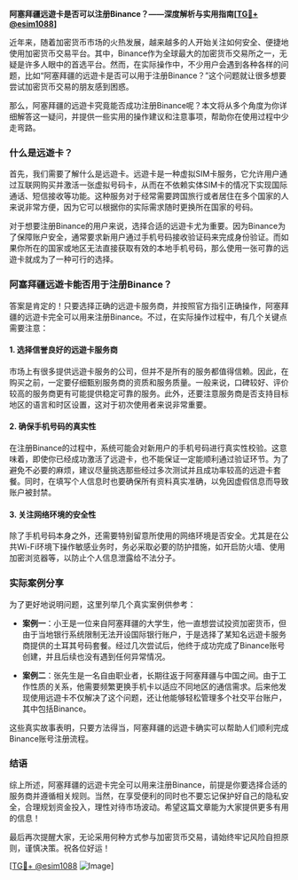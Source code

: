 **阿塞拜疆远遊卡是否可以注册Binance？——深度解析与实用指南[[TG💪+ @esim1088](https://t.me/s/esim1088)]**

近年来，随着加密货币市场的火热发展，越来越多的人开始关注如何安全、便捷地使用加密货币交易平台。其中，Binance作为全球最大的加密货币交易所之一，无疑是许多人眼中的首选平台。然而，在实际操作中，不少用户会遇到各种各样的问题，比如“阿塞拜疆的远遊卡是否可以用于注册Binance？”这个问题就让很多想要尝试加密货币交易的朋友感到困惑。

那么，阿塞拜疆的远遊卡究竟能否成功注册Binance呢？本文将从多个角度为你详细解答这一疑问，并提供一些实用的操作建议和注意事项，帮助你在使用过程中少走弯路。

### 什么是远遊卡？

首先，我们需要了解什么是远遊卡。远遊卡是一种虚拟SIM卡服务，它允许用户通过互联网购买并激活一张虚拟号码卡，从而在不依赖实体SIM卡的情况下实现国际通话、短信接收等功能。这种服务对于经常需要跨国旅行或者居住在多个国家的人来说非常方便，因为它可以根据你的实际需求随时更换所在国家的号码。

对于想要注册Binance的用户来说，选择合适的远遊卡尤为重要。因为Binance为了保障账户安全，通常要求新用户通过手机号码接收验证码来完成身份验证。而如果你所在的国家或地区无法直接获取有效的本地手机号码，那么使用一张可靠的远遊卡就成为了一种可行的选择。

### 阿塞拜疆远遊卡能否用于注册Binance？

答案是肯定的！只要选择正确的远遊卡服务商，并按照官方指引正确操作，阿塞拜疆的远遊卡完全可以用来注册Binance。不过，在实际操作过程中，有几个关键点需要注意：

#### 1. 选择信誉良好的远遊卡服务商

市场上有很多提供远遊卡服务的公司，但并不是所有的服务都值得信赖。因此，在购买之前，一定要仔细甄别服务商的资质和服务质量。一般来说，口碑较好、评价较高的服务商更有可能提供稳定可靠的服务。此外，还要注意服务商是否支持目标地区的语言和时区设置，这对于初次使用者来说非常重要。

#### 2. 确保手机号码的真实性

在注册Binance的过程中，系统可能会对新用户的手机号码进行真实性校验。这意味着，即使你已经成功激活了远遊卡，也不能保证一定能顺利通过验证环节。为了避免不必要的麻烦，建议尽量挑选那些经过多次测试并且成功率较高的远遊卡套餐。同时，在填写个人信息时也要确保所有资料真实准确，以免因虚假信息而导致账户被封禁。

#### 3. 关注网络环境的安全性

除了手机号码本身之外，还需要特别留意所使用的网络环境是否安全。尤其是在公共Wi-Fi环境下操作敏感业务时，务必采取必要的防护措施，如开启防火墙、使用加密浏览器等，以防止个人信息泄露给不法分子。

### 实际案例分享

为了更好地说明问题，这里列举几个真实案例供参考：

- **案例一**：小王是一位来自阿塞拜疆的大学生，他一直想尝试投资加密货币，但由于当地银行系统限制无法开设国际银行账户，于是选择了某知名远遊卡服务商提供的土耳其号码套餐。经过几次尝试后，他终于成功完成了Binance账号创建，并且后续也没有遇到任何异常情况。
  
- **案例二**：张先生是一名自由职业者，长期往返于阿塞拜疆与中国之间。由于工作性质的关系，他需要频繁更换手机卡以适应不同地区的通信需求。后来他发现使用远遊卡不仅解决了这个问题，还让他能够轻松管理多个社交平台账户，其中包括Binance。

这些真实故事表明，只要方法得当，阿塞拜疆的远遊卡确实可以帮助人们顺利完成Binance账号注册流程。

### 结语

综上所述，阿塞拜疆的远遊卡完全可以用来注册Binance，前提是你要选择合适的服务商并遵循相关规则。当然，在享受便利的同时也不要忘记保护好自己的隐私安全，合理规划资金投入，理性对待市场波动。希望这篇文章能为大家提供更多有用的信息！

最后再次提醒大家，无论采用何种方式参与加密货币交易，请始终牢记风险自担原则，谨慎决策。祝各位好运！

[[TG💪+ @esim1088](https://t.me/s/esim1088) ![Image](https://i.postimg.cc/4NQfJmqS/Snipaste-2025-05-13-00-14-12.png)]